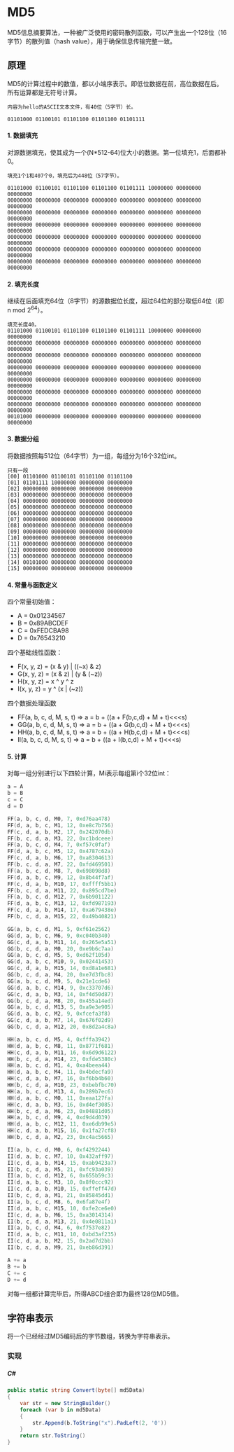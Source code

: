 # MD5

MD5信息摘要算法，一种被广泛使用的密码散列函数，可以产生出一个128位（16字节）的散列值（hash value），用于确保信息传输完整一致。

## 原理

MD5的计算过程中的数值，都以小端序表示。即低位数据在前，高位数据在后。所有运算都是无符号计算。

```
内容为hello的ASCII文本文件，有40位（5字节）长。

01101000 01100101 01101100 01101100 01101111
```

#### 1. 数据填充
对源数据填充，使其成为一个(N*512-64)位大小的数据。第一位填充1，后面都补0。

```
填充1个1和407个0，填充后为448位（57字节）。

01101000 01100101 01101100 01101100 01101111 10000000 00000000 00000000
00000000 00000000 00000000 00000000 00000000 00000000 00000000 00000000
00000000 00000000 00000000 00000000 00000000 00000000 00000000 00000000
00000000 00000000 00000000 00000000 00000000 00000000 00000000 00000000
00000000 00000000 00000000 00000000 00000000 00000000 00000000 00000000
00000000 00000000 00000000 00000000 00000000 00000000 00000000 00000000
00000000 00000000 00000000 00000000 00000000 00000000 00000000 00000000
```

#### 2. 填充长度

继续在后面填充64位（8字节）的源数据位长度，超过64位的部分取低64位（即n mod 2<sup>64</sup>）。

```
填充长度40。
01101000 01100101 01101100 01101100 01101111 10000000 00000000 00000000
00000000 00000000 00000000 00000000 00000000 00000000 00000000 00000000
00000000 00000000 00000000 00000000 00000000 00000000 00000000 00000000
00000000 00000000 00000000 00000000 00000000 00000000 00000000 00000000
00000000 00000000 00000000 00000000 00000000 00000000 00000000 00000000
00000000 00000000 00000000 00000000 00000000 00000000 00000000 00000000
00000000 00000000 00000000 00000000 00000000 00000000 00000000 00000000
00101000 00000000 00000000 00000000 00000000 00000000 00000000 00000000
```

#### 3. 数据分组

将数据按照每512位（64字节）为一组，每组分为16个32位int。

```
只有一段
[00] 01101000 01100101 01101100 01101100 
[01] 01101111 10000000 00000000 00000000
[02] 00000000 00000000 00000000 00000000 
[03] 00000000 00000000 00000000 00000000
[04] 00000000 00000000 00000000 00000000 
[05] 00000000 00000000 00000000 00000000
[06] 00000000 00000000 00000000 00000000 
[07] 00000000 00000000 00000000 00000000
[08] 00000000 00000000 00000000 00000000 
[09] 00000000 00000000 00000000 00000000
[10] 00000000 00000000 00000000 00000000 
[11] 00000000 00000000 00000000 00000000
[12] 00000000 00000000 00000000 00000000 
[13] 00000000 00000000 00000000 00000000
[14] 00101000 00000000 00000000 00000000 
[15] 00000000 00000000 00000000 00000000
```

#### 4. 常量与函数定义

四个常量初始值：
- A = 0x01234567
- B = 0x89ABCDEF
- C = 0xFEDCBA98
- D = 0x76543210

四个基础线性函数：
- F(x, y, z) = (x & y) | ((~x) & z)
- G(x, y, z) = (x & z) | (y & (~z))
- H(x, y, z) = x ^ y ^ z
- I(x, y, z) = y ^ (x | (~z))

四个数据处理函数
- FF(a, b, c, d, M, s, t) => a = b + ((a + F(b,c,d) + M + t)<<<s)
- GG(a, b, c, d, M, s, t) => a = b + ((a + G(b,c,d) + M + t)<<<s)
- HH(a, b, c, d, M, s, t) => a = b + ((a + H(b,c,d) + M + t)<<<s)
- II(a, b, c, d, M, s, t) => a = b + ((a + I(b,c,d) + M + t)<<<s)

#### 5. 计算

对每一组分别进行以下四轮计算，Mi表示每组第i个32位int：
``` C
a = A
b = B
c = C
d = D

FF(a, b, c, d, M0, 7, 0xd76aa478)
FF(d, a, b, c, M1, 12, 0xe8c7b756)
FF(c, d, a, b, M2, 17, 0x242070db)
FF(b, c, d, a, M3, 22, 0xc1bdceee)
FF(a, b, c, d, M4, 7, 0xf57c0faf)
FF(d, a, b, c, M5, 12, 0x4787c62a)
FF(c, d, a, b, M6, 17, 0xa8304613)
FF(b, c, d, a, M7, 22, 0xfd469501)
FF(a, b, c, d, M8, 7, 0x698098d8)
FF(d, a, b, c, M9, 12, 0x8b44f7af)
FF(c, d, a, b, M10, 17, 0xffff5bb1)
FF(b, c, d, a, M11, 22, 0x895cd7be)
FF(a, b, c, d, M12, 7, 0x6b901122)
FF(d, a, b, c, M13, 12, 0xfd987193)
FF(c, d, a, b, M14, 17, 0xa679438e)
FF(b, c, d, a, M15, 22, 0x49b40821)

GG(a, b, c, d, M1, 5, 0xf61e2562)
GG(d, a, b, c, M6, 9, 0xc040b340)
GG(c, d, a, b, M11, 14, 0x265e5a51)
GG(b, c, d, a, M0, 20, 0xe9b6c7aa)
GG(a, b, c, d, M5, 5, 0xd62f105d)
GG(d, a, b, c, M10, 9, 0x02441453)
GG(c, d, a, b, M15, 14, 0xd8a1e681)
GG(b, c, d, a, M4, 20, 0xe7d3fbc8)
GG(a, b, c, d, M9, 5, 0x21e1cde6)
GG(d, a, b, c, M14, 9, 0xc33707d6)
GG(c, d, a, b, M3, 14, 0xf4d50d87)
GG(b, c, d, a, M8, 20, 0x455a14ed)
GG(a, b, c, d, M13, 5, 0xa9e3e905)
GG(d, a, b, c, M2, 9, 0xfcefa3f8)
GG(c, d, a, b, M7, 14, 0x676f02d9)
GG(b, c, d, a, M12, 20, 0x8d2a4c8a)

HH(a, b, c, d, M5, 4, 0xfffa3942)
HH(d, a, b, c, M8, 11, 0x8771f681)
HH(c, d, a, b, M11, 16, 0x6d9d6122)
HH(b, c, d, a, M14, 23, 0xfde5380c)
HH(a, b, c, d, M1, 4, 0xa4beea44)
HH(d, a, b, c, M4, 11, 0x4bdecfa9)
HH(c, d, a, b, M7, 16, 0xf6bb4b60)
HH(b, c, d, a, M10, 23, 0xbebfbc70)
HH(a, b, c, d, M13, 4, 0x289b7ec6)
HH(d, a, b, c, M0, 11, 0xeaa127fa)
HH(c, d, a, b, M3, 16, 0xd4ef3085)
HH(b, c, d, a, M6, 23, 0x04881d05)
HH(a, b, c, d, M9, 4, 0xd9d4d039)
HH(d, a, b, c, M12, 11, 0xe6db99e5)
HH(c, d, a, b, M15, 16, 0x1fa27cf8)
HH(b, c, d, a, M2, 23, 0xc4ac5665)

II(a, b, c, d, M0, 6, 0xf4292244)
II(d, a, b, c, M7, 10, 0x432aff97)
II(c, d, a, b, M14, 15, 0xab9423a7)
II(b, c, d, a, M5, 21, 0xfc93a039)
II(a, b, c, d, M12, 6, 0x655b59c3)
II(d, a, b, c, M3, 10, 0x8f0ccc92)
II(c, d, a, b, M10, 15, 0xffeff47d)
II(b, c, d, a, M1, 21, 0x85845dd1)
II(a, b, c, d, M8, 6, 0x6fa87e4f)
II(d, a, b, c, M15, 10, 0xfe2ce6e0)
II(c, d, a, b, M6, 15, 0xa3014314)
II(b, c, d, a, M13, 21, 0x4e0811a1)
II(a, b, c, d, M4, 6, 0xf7537e82)
II(d, a, b, c, M11, 10, 0xbd3af235)
II(c, d, a, b, M2, 15, 0x2ad7d2bb)
II(b, c, d, a, M9, 21, 0xeb86d391)

A += a
B += b
C += c
D += d
```

对每一组都计算完毕后，所得ABCD组合即为最终128位MD5值。

## 字符串表示

将一个已经经过MD5编码后的字节数组，转换为字符串表示。

### 实现
##### C#
``` C#
public static string Convert(byte[] md5Data)
{
    var str = new StringBuilder()
    foreach (var b in md5Data)
    {
        str.Append(b.ToString("x").PadLeft(2, '0'))
    }
    return str.ToString()
}
```